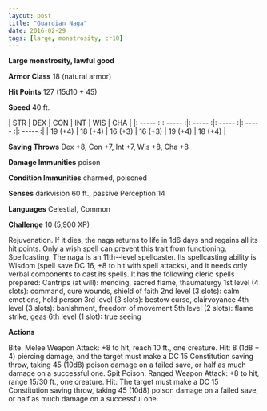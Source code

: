 ```yaml
---
layout: post
title: "Guardian Naga"
date: 2016-02-29
tags: [large, monstrosity, cr10]
---
```


**Large monstrosity, lawful good**

**Armor Class** 18 (natural armor)

**Hit Points** 127 (15d10 + 45)

**Speed** 40 ft.

|   STR   |   DEX   |   CON   |   INT   |   WIS   |   CHA   |
|: ----- :|: ----- :|: ----- :|: ----- :|: ----- :|: ----- :|
| 19 (+4) | 18 (+4) | 16 (+3) | 16 (+3) | 19 (+4) | 18 (+4) |

**Saving Throws** Dex +8, Con +7, Int +7, Wis +8, Cha +8 

**Damage Immunities** poison 

**Condition Immunities** charmed, poisoned 

**Senses** darkvision 60 ft., passive Perception 14 

**Languages** Celestial, Common 

**Challenge** 10 (5,900 XP)

Rejuvenation. If it dies, the naga returns to life in 1d6 days and regains all its hit points. Only a wish spell can prevent this trait from functioning. Spellcasting. The naga is an 11th-­‐level spellcaster. Its spellcasting ability is Wisdom (spell save DC 16, +8 to hit with spell attacks), and it needs only verbal components to cast its spells. It has the following cleric spells prepared: Cantrips (at will): mending, sacred flame, thaumaturgy 1st level (4 slots): command, cure wounds, shield of faith 2nd level (3 slots): calm emotions, hold person 3rd level (3 slots): bestow curse, clairvoyance 4th level (3 slots): banishment, freedom of movement 5th level (2 slots): flame strike, geas 6th level (1 slot): true seeing 

**Actions**

Bite. Melee Weapon Attack: +8 to hit, reach 10 ft., one creature. Hit: 8 (1d8 + 4) piercing damage, and the target must make a DC 15 Constitution saving throw, taking 45 (10d8) poison damage on a failed save, or half as much damage on a successful one. Spit Poison. Ranged Weapon Attack: +8 to hit, range 15/30 ft., one creature. Hit: The target must make a DC 15 Constitution saving throw, taking 45 (10d8) poison damage on a failed save, or half as much damage on a successful one.